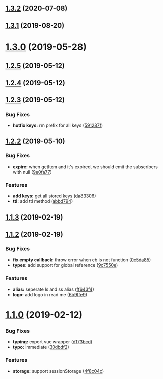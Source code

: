 <a name="1.3.2"></a>
## [1.3.2](https://github.com/dreambo8563/vue-storage-watcher/compare/v1.3.1...v1.3.2) (2020-07-08)



<a name="1.3.1"></a>
## [1.3.1](https://github.com/dreambo8563/vue-storage-watcher/compare/v1.3.0...v1.3.1) (2019-08-20)



<a name="1.3.0"></a>
# [1.3.0](https://github.com/dreambo8563/vue-storage-watcher/compare/v1.2.5...v1.3.0) (2019-05-28)



<a name="1.2.5"></a>
## [1.2.5](https://github.com/dreambo8563/vue-storage-watcher/compare/v1.2.4...v1.2.5) (2019-05-12)



<a name="1.2.4"></a>
## [1.2.4](https://github.com/dreambo8563/vue-storage-watcher/compare/v1.2.3...v1.2.4) (2019-05-12)



<a name="1.2.3"></a>
## [1.2.3](https://github.com/dreambo8563/vue-storage-watcher/compare/v1.2.2...v1.2.3) (2019-05-12)


### Bug Fixes

* **hotfix keys:** rm prefix for all keys ([591287f](https://github.com/dreambo8563/vue-storage-watcher/commit/591287f))



<a name="1.2.2"></a>
## [1.2.2](https://github.com/dreambo8563/vue-storage-watcher/compare/v1.2.1...v1.2.2) (2019-05-10)


### Bug Fixes

* **expire:** when getItem and it's expired, we should emit the subscribers with null ([9e0fa77](https://github.com/dreambo8563/vue-storage-watcher/commit/9e0fa77))


### Features

* **add keys:** get all stored keys ([da83306](https://github.com/dreambo8563/vue-storage-watcher/commit/da83306))
* **ttl:** add ttl method ([abbd794](https://github.com/dreambo8563/vue-storage-watcher/commit/abbd794))



<a name="1.1.3"></a>
## [1.1.3](https://github.com/dreambo8563/vue-storage-watcher/compare/1.1.2...v1.1.3) (2019-02-19)



<a name="1.1.2"></a>
## [1.1.2](https://github.com/dreambo8563/vue-storage-watcher/compare/v1.1.1...v1.1.2) (2019-02-19)


### Bug Fixes

* **fix empty callback:** throw error when cb is not function ([0c5da85](https://github.com/dreambo8563/vue-storage-watcher/commit/0c5da85))
* **types:** add support for global reference ([9c7550e](https://github.com/dreambo8563/vue-storage-watcher/commit/9c7550e))


### Features

* **alias:** seperate ls and ss alias ([ff643f4](https://github.com/dreambo8563/vue-storage-watcher/commit/ff643f4))
* **logo:** add logo in read me ([6b9ffe9](https://github.com/dreambo8563/vue-storage-watcher/commit/6b9ffe9))



<a name="1.1.0"></a>
# [1.1.0](https://github.com/dreambo8563/vue-storage-watcher/compare/30dbdf2...v1.1.0) (2019-02-12)


### Bug Fixes

* **typing:** export vue wrapper ([d173bcd](https://github.com/dreambo8563/vue-storage-watcher/commit/d173bcd))
* **typo:** immediate ([30dbdf2](https://github.com/dreambo8563/vue-storage-watcher/commit/30dbdf2))


### Features

* **storage:** support sessionStorage ([4f8c04c](https://github.com/dreambo8563/vue-storage-watcher/commit/4f8c04c))



